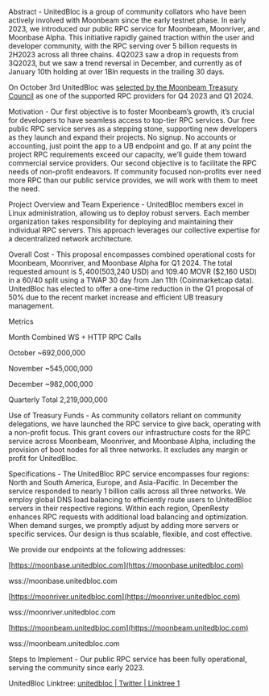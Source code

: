 
Abstract - UnitedBloc is a group of community collators who have been actively involved with Moonbeam since the early testnet phase. In early 2023, we introduced our public RPC service for Moonbeam, Moonriver, and Moonbase Alpha. This initiative rapidly gained traction within the user and developer community, with the RPC serving over 5 billion requests in 2H2023 across all three chains. 4Q2023 saw a drop in requests from 3Q2023, but we saw a trend reversal in December, and currently as of January 10th holding at over 1Bln requests in the trailing 30 days.

On October 3rd UnitedBloc was [selected by the Moonbeam Treasury Council](https://forum.moonbeam.network/t/q2-q3-rpc-service-provider-treasury-proposals/1114/37) as one of the supported RPC providers for Q4 2023 and Q1 2024.

Motivation - Our first objective is to foster Moonbeam’s growth, it’s crucial for developers to have seamless access to top-tier RPC services. Our free public RPC service serves as a stepping stone, supporting new developers as they launch and expand their projects. No signup. No accounts or accounting, just point the app to a UB endpoint and go. If at any point the project RPC requirements exceed our capacity, we’ll guide them toward commercial service providers. Our second objective is to facilitate the RPC needs of non-profit endeavors. If community focused non-profits ever need more RPC than our public service provides, we will work with them to meet the need.

Project Overview and Team Experience - UnitedBloc members excel in Linux administration, allowing us to deploy robust servers. Each member organization takes responsibility for deploying and maintaining their individual RPC servers. This approach leverages our collective expertise for a decentralized network architecture.

Overall Cost - This proposal encompasses combined operational costs for Moonbeam, Moonriver, and Moonbase Alpha for Q1 2024. The total requested amount is $5,400 (50% of Q3/Q4), and we request 7,805.35 GLMR($3,240 USD) and 109.40 MOVR ($2,160 USD) in a 60/40 split using a TWAP 30 day from Jan 11th (Coinmarketcap data). UnitedBloc has elected to offer a one-time reduction in the Q1 proposal of 50% due to the recent market increase and efficient UB treasury management.

Metrics

Month Combined WS + HTTP RPC Calls

October ~692,000,000

November ~545,000,000

December ~982,000,000

Quarterly Total 2,219,000,000

Use of Treasury Funds - As community collators reliant on community delegations, we have launched the RPC service to give back, operating with a non-profit focus. This grant covers our infrastructure costs for the RPC service across Moonbeam, Moonriver, and Moonbase Alpha, including the provision of boot nodes for all three networks. It excludes any margin or profit for UnitedBloc.

Specifications - The UnitedBloc RPC service encompasses four regions: North and South America, Europe, and Asia-Pacific. In December the service responded to nearly 1 billion calls across all three networks. We employ global DNS load balancing to efficiently route users to UnitedBloc servers in their respective regions. Within each region, OpenResty enhances RPC requests with additional load balancing and optimization. When demand surges, we promptly adjust by adding more servers or specific services. Our design is thus scalable, flexible, and cost effective.

We provide our endpoints at the following addresses:

[https://moonbase.unitedbloc.com](https://moonbase.unitedbloc.com)

wss://moonbase.unitedbloc.com

[https://moonriver.unitedbloc.com](https://moonriver.unitedbloc.com)

wss://moonriver.unitedbloc.com

[https://moonbeam.unitedbloc.com](https://moonbeam.unitedbloc.com)

wss://moonbeam.unitedbloc.com

Steps to Implement - Our public RPC service has been fully operational, serving the community since early 2023.

UnitedBloc Linktree: [unitedbloc | Twitter | Linktree 1](https://linktr.ee/unitedbloc)